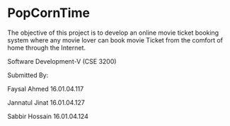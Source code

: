 # PopCornTime
The objective of this project is to develop an online movie ticket booking system where any movie lover can book movie Ticket from the comfort of home through the Internet.

Software Development-V (CSE 3200)

Submitted By:

Faysal Ahmed       16.01.04.117

Jannatul Jinat     16.01.04.127

Sabbir Hossain     16.01.04.124

